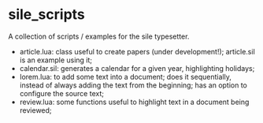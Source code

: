 # sile_scripts

A collection of scripts / examples for the sile typesetter.

- article.lua: class useful to create papers (under development!); article.sil is an example using it;
- calendar.sil: generates a calendar for a given year, highlighting holidays;
- lorem.lua: to add some text into a document; does it sequentially, instead of always adding the text from the beginning; has an option to configure the source text;
- review.lua: some functions useful to highlight text in a document being reviewed;
